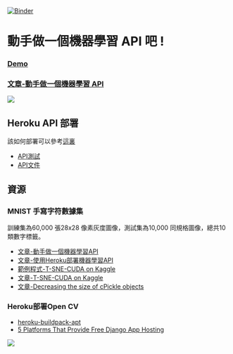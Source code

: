 [![Binder](https://mybinder.org/badge_logo.svg)](https://mybinder.org/v2/gh/andy6804tw/digit-recognizer-project/master)

# 動手做一個機器學習 API 吧 !
### [Demo](https://andy6804tw.github.io/digit-recognizer-project/)
### [文章-動手做一個機器學習 API](https://medium.com/@andy6804tw/%E5%8B%95%E6%89%8B%E5%81%9A%E4%B8%80%E5%80%8B%E6%A9%9F%E5%99%A8%E5%AD%B8%E7%BF%92-api-97790e304c23)

![](screenshot/demo.gif)

## Heroku API 部署
該如何部署可以參考[這裏](https://github.com/1010code/heroku-flask-api-example)

- [API測試](https://digit-recognizer-project.herokuapp.com/mnist)
- [API文件](https://andy6804tw.github.io/digit-recognizer-project/document/API.html)

## 資源
### MNIST 手寫字符數據集
訓練集為60,000 張28x28 像素灰度圖像，測試集為10,000 同規格圖像，總共10類數字標籤。

- [文章-動手做一個機器學習API](https://medium.com/@andy6804tw/%E5%8B%95%E6%89%8B%E5%81%9A%E4%B8%80%E5%80%8B%E6%A9%9F%E5%99%A8%E5%AD%B8%E7%BF%92-api-97790e304c23)
- [文章-使用Heroku部署機器學習API](https://medium.com/@andy6804tw/%E4%BD%BF%E7%94%A8heroku%E9%83%A8%E7%BD%B2%E6%A9%9F%E5%99%A8%E5%AD%B8%E7%BF%92api-eca61ea711f1)
- [範例程式-T-SNE-CUDA on Kaggle](https://www.kaggle.com/andy6804tw/digit-recognizer-using-t-sne-xgboost-1-1-gpu)
- [文章-T-SNE-CUDA on Kaggle](https://medium.com/analytics-vidhya/super-fast-tsne-cuda-on-kaggle-b66dcdc4a5a4)
- [文章-Decreasing the size of cPickle objects](https://stackoverflow.com/questions/18474791/decreasing-the-size-of-cpickle-objects)

### Heroku部署Open CV
- [heroku-buildpack-apt ](https://elements.heroku.com/buildpacks/heroku/heroku-buildpack-apt)
- [5 Platforms That Provide Free Django App Hosting](https://codecondo.com/5-platforms-provide-free-django-app-hosting/)

![](https://i.imgur.com/2E8S9jF.png)
